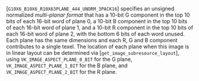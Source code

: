 [`G10X6_B10X6_R10X63PLANE_444_UNORM_3PACK16`] specifies an
unsigned normalized *multi-planar format* that has a 10-bit G component
in the top 10 bits of each 16-bit word of plane 0, a 10-bit B component
in the top 10 bits of each 16-bit word of plane 1, and a 10-bit R
component in the top 10 bits of each 16-bit word of plane 2, with the
bottom 6 bits of each word unused.
Each plane has the same dimensions and each R, G and B component
contributes to a single texel.
The location of each plane when this image is in linear layout can be
determined via [`get_image_subresource_layout`], using
`VK_IMAGE_ASPECT_PLANE_0_BIT` for the G plane,
`VK_IMAGE_ASPECT_PLANE_1_BIT` for the B plane, and
`VK_IMAGE_ASPECT_PLANE_2_BIT` for the R plane.